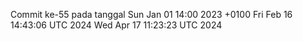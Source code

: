Commit ke-55 pada tanggal Sun Jan 01 14:00 2023 +0100
Fri Feb 16 14:43:06 UTC 2024
Wed Apr 17 11:23:23 UTC 2024
